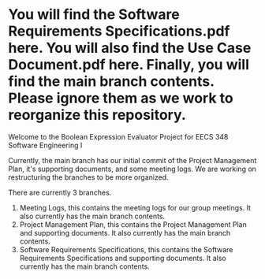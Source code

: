 You will find the Software Requirements Specifications.pdf here.
You will also find the Use Case Document.pdf here.
Finally, you will find the main branch contents. Please ignore them as we work to reorganize this repository.
=======
Welcome to the Boolean Expression Evaluator Project for EECS 348 Software Engineering I

Currently, the main branch has our initial commit of the Project Management Plan, it's supporting documents, and some meeting logs.
We are working on restructuring the branches to be more organized.

There are currently 3 branches.
1. Meeting Logs, this contains the meeting logs for our group meetings. It also currently has the main branch contents.
2. Project Management Plan, this contains the Project Management Plan and supporting documents. It also currently has the main branch contents.
3. Software Requirements Specifications, this contains the Software Requirements Specifications and supporting documents. It also currently has the main branch contents.